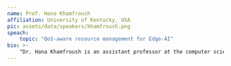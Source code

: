 ```yaml
---
name: Prof. Hana Khamfroush
affiliation: University of Kentucky, USA
pic: assets/data/speakers/khamfroush.png
speach:
    topic: "QoS-aware resource management for Edge-AI"
bio: >-
    "Dr. Hana Khamfroush is an assistant professor at the computer science department of University of Kentucky, USA since 2018. Prior to this, she held a postdoctoral position at the computer science department of Penn State University, USA, between 2015 and 2017. Dr. Khamfroush's research interests include edge intelligence, wireless networks, network modeling and optimization. Her research has been funded by several sources and organizations including the National Science Foundation (NSF), Cisco Research Inc. and University of Kentucky. Dr. Khamfroush is a senior member of IEEE and a recipient of several awards, including two rising stars at EECS by MIT and CMU, and a Heidelberg Forum award. Beside her technical work, she has a passion for promoting underrepresented communities and specially women in computer science. She is the faculty advisor of ACM-W at the University of Kentucky and has received a prestigious Sarah Bennet Holmes award from the University of Kentucky for her contributions to issues that affects women in Kentucky."
---
```

